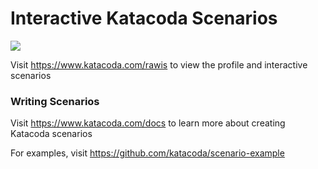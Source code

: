 # Interactive Katacoda Scenarios

[![](http://shields.katacoda.com/katacoda/rawis/count.svg)](https://www.katacoda.com/rawis "Get your profile on Katacoda.com")

Visit https://www.katacoda.com/rawis to view the profile and interactive scenarios

### Writing Scenarios
Visit https://www.katacoda.com/docs to learn more about creating Katacoda scenarios

For examples, visit https://github.com/katacoda/scenario-example
